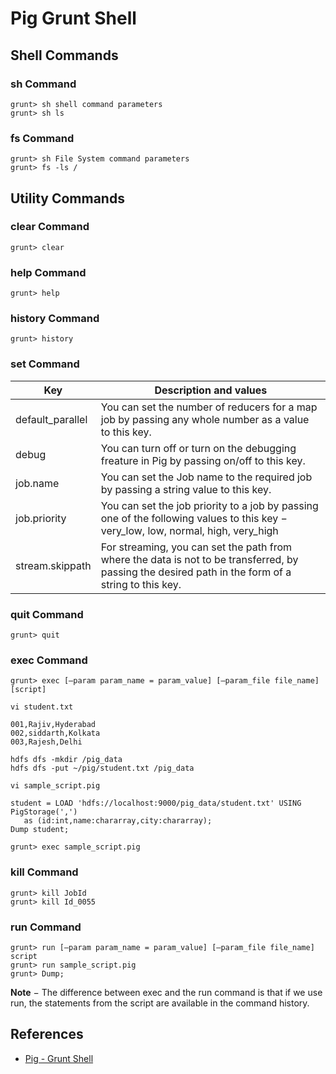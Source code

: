 # Pig Grunt Shell

## Shell Commands
### sh Command
```
grunt> sh shell command parameters
grunt> sh ls
```

### fs Command
```
grunt> sh File System command parameters
grunt> fs -ls /
```

## Utility Commands
### clear Command
```
grunt> clear
```

### help Command
```
grunt> help
```

### history Command
```
grunt> history
```

### set Command
Key | Description and values
---|-----
default_parallel | You can set the number of reducers for a map job by passing any whole number as a value to this key.
debug | You can turn off or turn on the debugging freature in Pig by passing on/off to this key.
job.name | You can set the Job name to the required job by passing a string value to this key.
job.priority | You can set the job priority to a job by passing one of the following values to this key − very_low, low, normal, high, very_high
stream.skippath | For streaming, you can set the path from where the data is not to be transferred, by passing the desired path in the form of a string to this key.

### quit Command
```
grunt> quit
```

### exec Command
```
grunt> exec [–param param_name = param_value] [–param_file file_name] [script]
```

`vi student.txt`
```
001,Rajiv,Hyderabad
002,siddarth,Kolkata
003,Rajesh,Delhi
```
```
hdfs dfs -mkdir /pig_data
hdfs dfs -put ~/pig/student.txt /pig_data
```

`vi sample_script.pig`
```
student = LOAD 'hdfs://localhost:9000/pig_data/student.txt' USING PigStorage(',') 
   as (id:int,name:chararray,city:chararray);
Dump student;
```
```
grunt> exec sample_script.pig
```

### kill Command
```
grunt> kill JobId
grunt> kill Id_0055
```

### run Command
```
grunt> run [–param param_name = param_value] [–param_file file_name] script
grunt> run sample_script.pig
grunt> Dump;
```

**Note** − The difference between exec and the run command is that if we use run, the statements from the script are available in the command history.

## References
- [Pig - Grunt Shell](https://www.tutorialspoint.com/apache_pig/apache_pig_grunt_shell.htm)